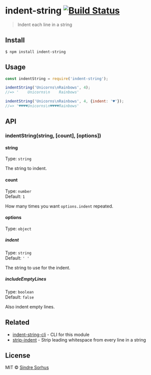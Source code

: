 # indent-string [![Build Status](https://travis-ci.org/sindresorhus/indent-string.svg?branch=master)](https://travis-ci.org/sindresorhus/indent-string)

> Indent each line in a string


## Install

```
$ npm install indent-string
```


## Usage

```js
const indentString = require('indent-string');

indentString('Unicorns\nRainbows', 4);
//=> '    Unicorns\n    Rainbows'

indentString('Unicorns\nRainbows', 4, {indent: '♥'});
//=> '♥♥♥♥Unicorns\n♥♥♥♥Rainbows'
```


## API

### indentString(string, [count], [options])

#### string

Type: `string`

The string to indent.

#### count

Type: `number`<br>
Default: `1`

How many times you want `options.indent` repeated.

#### options

Type: `object`

##### indent

Type: `string`<br>
Default: `' '`

The string to use for the indent.

##### includeEmptyLines

Type: `boolean`<br>
Default: `false`

Also indent empty lines.


## Related

- [indent-string-cli](https://github.com/sindresorhus/indent-string-cli) - CLI for this module
- [strip-indent](https://github.com/sindresorhus/strip-indent) - Strip leading whitespace from every line in a string


## License

MIT © [Sindre Sorhus](https://sindresorhus.com)

